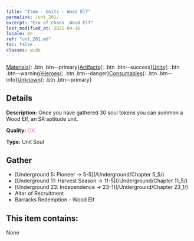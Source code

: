 ```yaml
---
title: "Item - Units - Wood Elf"
permalink: /unt_201/
excerpt: "Era of Chaos  Wood Elf"
last_modified_at: 2021-04-16
locale: en
ref: "unt_201.md"
toc: false
classes: wide
---
```

 [Materials](/Items/){: .btn .btn--primary}[Artifacts](/Items/Artifacts/){: .btn .btn--success}[Units](/Items/Units/){: .btn .btn--warning}[Heroes](/Items/Heroes/){: .btn .btn--danger}[Consumables](/Items/Consumables/){: .btn .btn--info}[Unknown](/Items/Unknown/){: .btn .btn--primary}

## Details
 **Description:** Once you have gathered 30 soul tokens you can summon a Wood Elf, an SR aptitude unit.

 **Quality:** <span style="color: #DA70D6">OK</span>

 **Type:** Unit Soul

## Gather

*    [Underground 5: Pioneer -> 5-5](/Underground/Chapter 5_5/) 
*    [Underground 11: Harvest Season -> 11-5](/Underground/Chapter 11_5/) 
*    [Underground 23: Independence -> 23-1](/Underground/Chapter 23_1/) 
*    Altar of Recruitment 
*    Barracks Redemption - Wood Elf 

## This item contains:

  None

